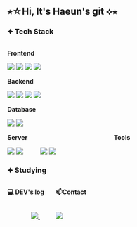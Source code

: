 ## ⭑☆Hi, It's Haeun's git ⟡⭑


### ⯌ Tech Stack

<div style="display:flex; flex-direction:column; align-items:flex-start;">

<!-- Frontend -->
<p><strong>Frontend</strong></p>
<div>
     <img src="https://img.shields.io/badge/html5-E34F26?style=for-the-badge&logo=html5&logoColor=white"/> 
     <img src="https://img.shields.io/badge/css-1572B6?style=for-the-badge&logo=css3&logoColor=white"/>
     <img src="https://img.shields.io/badge/javascript-F7DF1E?style=for-the-badge&logo=javascript&logoColor=black"/>
     <img src="https://img.shields.io/badge/react.js-61DAFB?style=for-the-badge&logo=react&logoColor=black"/>
</div>    
<!-- Backend -->   
<p><strong>Backend</strong></p>
<div>
    <img src="https://img.shields.io/badge/java-007396?style=for-the-badge&logo=java&logoColor=white"/> 
    <img src="https://img.shields.io/badge/python-3776AB?style=for-the-badge&logo=python&logoColor=white"/>   
    <img src="https://img.shields.io/badge/node.js-339933?style=for-the-badge&logo=Node.js&logoColor=white"/>
    <img src="https://img.shields.io/badge/springboot-6DB33F?style=for-the-badge&logo=springboot&logoColor=white"/>
</div>
   
<!-- Database -->
<p><strong>Database</strong></p>
<div>
     <img src="https://img.shields.io/badge/oracle-F80000?style=for-the-badge&logo=oracle&logoColor=white"> 
     <img src="https://img.shields.io/badge/mysql-4479A1?style=for-the-badge&logo=mysql&logoColor=white"> 
     <!--<img src="https://img.shields.io/badge/firebase-FFCA28?style=for-the-badge&logo=firebase&logoColor=white">-->
 </div>
<!-- Server -->
    <p><strong>Server</strong> &nbsp&nbsp&nbsp&nbsp&nbsp&nbsp&nbsp&nbsp&nbsp&nbsp&nbsp&nbsp&nbsp&nbsp&nbsp&nbsp&nbsp&nbsp&nbsp&nbsp&nbsp&nbsp&nbsp&nbsp&nbsp&nbsp&nbsp&nbsp&nbsp&nbsp&nbsp&nbsp&nbsp&nbsp&nbsp&nbsp&nbsp&nbsp&nbsp&nbsp&nbsp&nbsp&nbsp&nbsp&nbsp&nbsp&nbsp&nbsp&nbsp<strong>Tools</strong></p>
    <div>
     <!--<img src="https://img.shields.io/badge/linux-FCC624?style=for-the-badge&logo=linux&logoColor=black"> -->
     <img src="https://img.shields.io/badge/apache tomcat-F8DC75?style=for-the-badge&logo=apachetomcat&logoColor=black">
     <img src="https://img.shields.io/badge/Amazon AWS-232F3E?style=for-the-badge&logo=amazon aws&logoColor=white"> 
     &nbsp&nbsp&nbsp&nbsp&nbsp&nbsp&nbsp&nbsp
     <img src="https://img.shields.io/badge/github-181717?style=for-the-badge&logo=github&logoColor=white"/>
     <img src="https://img.shields.io/badge/git-F05032?style=for-the-badge&logo=git&logoColor=white"/>
    </div>

<!-- Tools -->
   

 <!-- 
  <div align = "center">
  <a href="https://github.com/anuraghazra/github-readme-stats">
    <img align="center" src="https://github-readme-stats.vercel.app/api/top-langs?username=Yim-HaEun&layout=compact&langs_count=10&bg_color=45,#283048,#859398&title_color=ffffff&text_color=ffffff&hide_border=False" />
  </a>
</div>
-->

### ⯌ Studying


<div align = "center">
      <p><strong>💻 DEV's log &nbsp&nbsp&nbsp&nbsp&nbsp&nbsp 📫Contact </strong></p><br/>
<a href="https://gkdms2710.tistory.com/category">
<img src="https://img.shields.io/badge/Tistory-FF5722?style=flat-square&logo=Tistory&logoColor=white"/>
</a>
&nbsp&nbsp&nbsp&nbsp&nbsp&nbsp&nbsp&nbsp
<a href="mailto:gkdms2710@naver.com" target="_blank"><img src="https://img.shields.io/badge/Mail-EA4335.svg?style=flat-squaree&logo=Gmail&logoColor=white"/>
</a>

